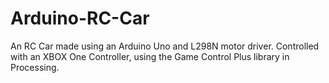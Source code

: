 # Arduino-RC-Car

An RC Car made using an Arduino Uno and L298N motor driver. Controlled with an XBOX One Controller, using the Game Control Plus library in Processing. 
